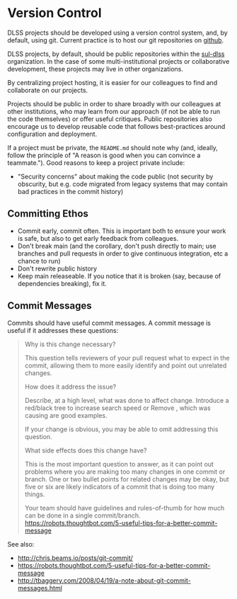 # Version Control

DLSS projects should be developed using a version control system, and, by default, using git. Current practice is to host our git repositories on [github](https://github.com).

DLSS projects, by default, should be public repositories within the [sul-dlss](https://github.com/sul-dlss) organization. In the case of some multi-institutional projects or collaborative development, these projects may live in other organizations.

By centralizing project hosting, it is easier for our colleagues to find and collaborate on our projects.

Projects should be public in order to share broadly with our colleagues at other institutions, who may learn from our approach (if not be able to run the code themselves) or offer useful critiques. Public repositories also encourage us to develop reusable code that follows best-practices around configuration and deployment.

If a project must be private, the `README.md` should note why (and, ideally, follow the principle of "A reason is good when you can convince a teammate."). Good reasons to keep a project private include:

- "Security concerns" about making the code public (not security by obscurity, but e.g. code migrated from legacy systems that may contain bad practices in the commit history)

## Committing Ethos

- Commit early, commit often. This is important both to ensure your work is safe, but also to get early feedback from colleagues.
- Don't break main (and the corollary, don't push directly to main; use branches and pull requests in order to give continuous integration, etc a chance to run)
- Don't rewrite public history
- Keep main releaseable. If you notice that it is broken (say, because of dependencies breaking), fix it.


## Commit Messages

Commits should have useful commit messages. A commit message is useful if it addresses these questions:

> Why is this change necessary?
>
> This question tells reviewers of your pull request what to expect in the commit, allowing them to more easily identify and point out unrelated changes.
>
> How does it address the issue?
>
> Describe, at a high level, what was done to affect change. Introduce a red/black tree to increase search speed or Remove <troublesome gem X>, which was causing <specific description of issue introduced by gem> are good examples.
>
> If your change is obvious, you may be able to omit addressing this question.
>
> What side effects does this change have?
>
> This is the most important question to answer, as it can point out problems where you are making too many changes in one commit or branch. One or two bullet points for related changes may be okay, but five or six are likely indicators of a commit that is doing too many things.
>
> Your team should have guidelines and rules-of-thumb for how much can be done in a single commit/branch.
> https://robots.thoughtbot.com/5-useful-tips-for-a-better-commit-message

See also:
 - http://chris.beams.io/posts/git-commit/
 - https://robots.thoughtbot.com/5-useful-tips-for-a-better-commit-message
 - http://tbaggery.com/2008/04/19/a-note-about-git-commit-messages.html
